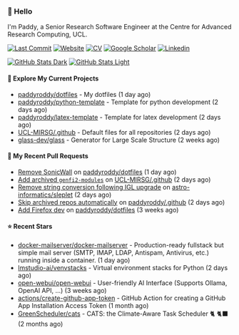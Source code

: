 ### 👋 Hello

I'm Paddy, a Senior Research Software Engineer at the Centre for Advanced
Research Computing, UCL.

[![Last Commit](https://img.shields.io/github/last-commit/paddyroddy/paddyroddy/main?label=updated)](https://github.com/paddyroddy)
[![Website](https://img.shields.io/badge/GitHub%20Pages-222?logo=githubpages&logoColor=fff&style=for-the-badge&style=flat)](https://paddyroddy.github.io)
[![CV](https://img.shields.io/badge/CV-PDF-pink.svg)](https://paddyroddy.github.io/cv)
[![Google Scholar](https://img.shields.io/badge/Google%20Scholar-4285F4?logo=googlescholar&logoColor=fff&style=for-the-badge&style=flat)](https://scholar.google.com/citations?user=OFigHUwAAAAJ)
[![Linkedin](https://img.shields.io/badge/LinkedIn-0A66C2?logo=linkedin&logoColor=fff&style=for-the-badge&style=flat)](https://www.linkedin.com/in/patrickjamesroddy)

[![GitHub Stats Dark](https://github-readme-stats-paddyroddy.vercel.app/api?username=paddyroddy&disable_animations=true&hide_border=true&hide_title=true&include_all_commits=true&rank_icon=github&show=prs_merged,reviews&show_icons=true&theme=tokyonight)](https://github.com/paddyroddy/paddyroddy#gh-dark-mode-only)
[![GitHub Stats Light](https://github-readme-stats-paddyroddy.vercel.app/api?username=paddyroddy&disable_animations=true&hide_border=true&hide_title=true&include_all_commits=true&rank_icon=github&show=prs_merged,reviews&show_icons=true&theme=default)](https://github.com/paddyroddy/paddyroddy#gh-light-mode-only)

#### 👷 Explore My Current Projects

- [paddyroddy/dotfiles](https://github.com/paddyroddy/dotfiles) - My dotfiles
  (1 day ago)
- [paddyroddy/python-template](https://github.com/paddyroddy/python-template) - Template for python development
  (2 days ago)
- [paddyroddy/latex-template](https://github.com/paddyroddy/latex-template) - Template for latex development
  (2 days ago)
- [UCL-MIRSG/.github](https://github.com/UCL-MIRSG/.github) - Default files for all repositories
  (2 days ago)
- [glass-dev/glass](https://github.com/glass-dev/glass) - Generator for Large Scale Structure
  (2 weeks ago)

#### 🔨 My Recent Pull Requests

- [Remove SonicWall](https://github.com/paddyroddy/dotfiles/pull/39) on [paddyroddy/dotfiles](https://github.com/paddyroddy/dotfiles)
  (1 day ago)
- [Add archived `genfi2-modules`](https://github.com/UCL-MIRSG/.github/pull/165) on [UCL-MIRSG/.github](https://github.com/UCL-MIRSG/.github)
  (2 days ago)
- [Remove string conversion following IGL upgrade](https://github.com/astro-informatics/sleplet/pull/436) on [astro-informatics/sleplet](https://github.com/astro-informatics/sleplet)
  (2 days ago)
- [Skip archived repos automatically](https://github.com/paddyroddy/.github/pull/280) on [paddyroddy/.github](https://github.com/paddyroddy/.github)
  (2 days ago)
- [Add Firefox dev](https://github.com/paddyroddy/dotfiles/pull/38) on [paddyroddy/dotfiles](https://github.com/paddyroddy/dotfiles)
  (3 weeks ago)

#### ⭐ Recent Stars

- [docker-mailserver/docker-mailserver](https://github.com/docker-mailserver/docker-mailserver) - Production-ready fullstack but simple mail server (SMTP, IMAP, LDAP, Antispam, Antivirus, etc.) running inside a container.
  (1 day ago)
- [lmstudio-ai/venvstacks](https://github.com/lmstudio-ai/venvstacks) - Virtual environment stacks for Python
  (2 days ago)
- [open-webui/open-webui](https://github.com/open-webui/open-webui) - User-friendly AI Interface (Supports Ollama, OpenAI API, ...)
  (3 weeks ago)
- [actions/create-github-app-token](https://github.com/actions/create-github-app-token) - GitHub Action for creating a GitHub App Installation Access Token
  (1 month ago)
- [GreenScheduler/cats](https://github.com/GreenScheduler/cats) - CATS: the Climate-Aware Task Scheduler 🐈 🐈‍⬛
  (2 months ago)

